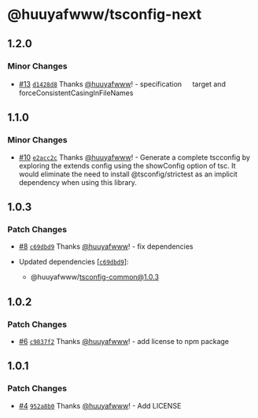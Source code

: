 # @huuyafwww/tsconfig-next

## 1.2.0

### Minor Changes

- [#13](https://github.com/huuyafwww/tsconfig/pull/13) [`d1428d8`](https://github.com/huuyafwww/tsconfig/commit/d1428d8623607542ba94a167445deeb9c53f72df) Thanks [@huuyafwww](https://github.com/huuyafwww)! - specification 　 target and forceConsistentCasingInFileNames

## 1.1.0

### Minor Changes

- [#10](https://github.com/huuyafwww/tsconfig/pull/10) [`e2acc2c`](https://github.com/huuyafwww/tsconfig/commit/e2acc2ccf6ad513058dfbf1c1610c909fdf8cf62) Thanks [@huuyafwww](https://github.com/huuyafwww)! - Generate a complete tscconfig by exploring the extends config using the showConfig option of tsc.
  It would eliminate the need to install @tsconfig/strictest as an implicit dependency when using this library.

## 1.0.3

### Patch Changes

- [#8](https://github.com/huuyafwww/tsconfig/pull/8) [`c69dbd9`](https://github.com/huuyafwww/tsconfig/commit/c69dbd9eea99355a017dc096caebd01cc082645d) Thanks [@huuyafwww](https://github.com/huuyafwww)! - fix dependencies

- Updated dependencies [[`c69dbd9`](https://github.com/huuyafwww/tsconfig/commit/c69dbd9eea99355a017dc096caebd01cc082645d)]:
  - @huuyafwww/tsconfig-common@1.0.3

## 1.0.2

### Patch Changes

- [#6](https://github.com/huuyafwww/tsconfig/pull/6) [`c9837f2`](https://github.com/huuyafwww/tsconfig/commit/c9837f2df297fd8c4ddf23c4ff3551ad20ef1277) Thanks [@huuyafwww](https://github.com/huuyafwww)! - add license to npm package

## 1.0.1

### Patch Changes

- [#4](https://github.com/huuyafwww/tsconfig/pull/4) [`952a8b0`](https://github.com/huuyafwww/tsconfig/commit/952a8b0ff8626b0cbd0a57dda79d28626e489fb2) Thanks [@huuyafwww](https://github.com/huuyafwww)! - Add LICENSE
